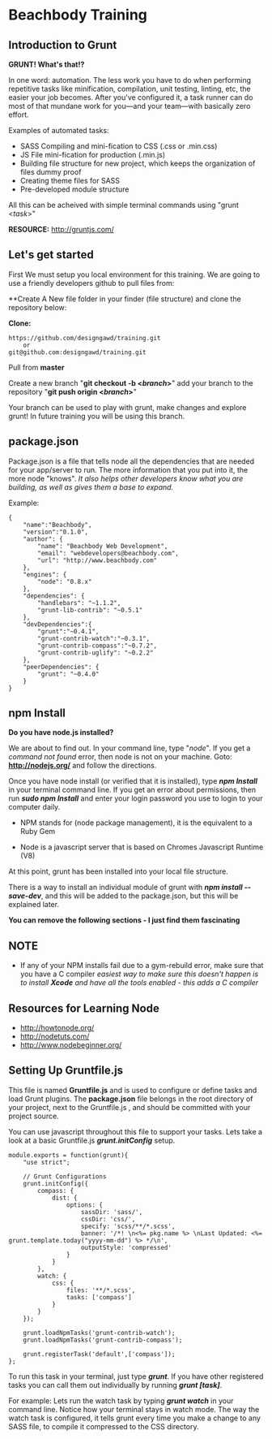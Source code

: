 Beachbody Training
===

Introduction to Grunt
---

**GRUNT!  What's that!?**

In one word: automation. The less work you have to do when performing repetitive tasks like minification, compilation, unit testing, linting, etc, the easier your job becomes. After you've configured it, a task runner can do most of that mundane work for you—and your team—with basically zero effort.

Examples of automated tasks:

* SASS Compiling and mini-fication to CSS  (.css or .min.css)
* JS File mini-fication for production  (.min.js)
* Building file structure for new project, which keeps the organization of files dummy proof
 * Creating theme files for SASS
 * Pre-developed module structure

All this can be acheived with simple terminal commands using "grunt <*task*>"

**RESOURCE:** <http://gruntjs.com/>


Let's get started
---
First We must setup you local environment for this training. We are going to use a friendly developers github to pull files from:

**Create A New file folder in your finder (file structure) and clone the repository below:

**Clone:**

    https://github.com/designgawd/training.git
        or
    git@github.com:designgawd/training.git

Pull from **master**

Create a new branch
    "**git checkout -b <*branch*>**"
add your branch to the repository
    "**git push origin <*branch*>**"


Your branch can be used to play with grunt, make changes and explore grunt!  In future training you will be using this branch.


package.json
----

Package.json is a file that tells node all the dependencies that are needed for your app/server to run. The more information that you put into it, the more node "knows". *It also helps other developers know what you are building, as well as gives them a base to expand.*

Example:

    {
        "name":"Beachbody",
        "version":"0.1.0",
        "author": {
            "name": "Beachbody Web Development",
            "email": "webdevelopers@beachbody.com",
            "url": "http://www.beachbody.com"
        },
        "engines": {
            "node": "0.8.x"
        },
        "dependencies": {
            "handlebars": "~1.1.2",
            "grunt-lib-contrib": "~0.5.1"
        },
        "devDependencies":{
            "grunt":"~0.4.1",
            "grunt-contrib-watch":"~0.3.1",
            "grunt-contrib-compass":"~0.7.2",
            "grunt-contrib-uglify": "~0.2.2"
        },
        "peerDependencies": {
            "grunt": "~0.4.0"
        }
    }


npm Install
-----
**Do you have node.js installed?**

We are about to find out. In your command line, type "*node*".  If you get a *command not found* error, then node is not on your machine. Goto: **<http://nodejs.org/>** and follow the directions.

Once you have node install (or verified that it is installed), type ***npm Install*** in your terminal command line.  If you get an error about permissions, then run ***sudo npm Install*** and enter your login password you use to login to your computer daily.

- NPM stands for (node package management), it is the equivalent to a Ruby Gem

- Node is a javascript server that is based on Chromes Javascript Runtime (V8)

At this point, grunt has been installed into your local file structure.

There is a way to install an individual module of grunt with ***npm install <module> --save-dev***, and this will be added to the package.json, but this will be explained later.

**You can remove the following sections - I just find them fascinating**

NOTE
-----

- If any of your NPM installs fail due to a gym-rebuild error, make sure that you have a C compiler _easiest way to make sure this doesn't happen is to install **Xcode** and have all the tools enabled - this adds a C compiler_


Resources for Learning Node
-----

- <http://howtonode.org/>
- <http://nodetuts.com/>
- <http://www.nodebeginner.org/>


Setting Up Gruntfile.js
-----

This file is named **Gruntfile.js** and is used to configure or define tasks and load Grunt plugins. The **package.json** file belongs in the root directory of your project, next to the Gruntfile.js , and should be committed with your project source.

You can use javascript throughout this file to support your tasks. Lets take a look at a basic Gruntfile.js ***grunt.initConfig*** setup.

    module.exports = function(grunt){
        "use strict";

        // Grunt Configurations
        grunt.initConfig({
            compass: {
                dist: {
                    options: {
                        sassDir: 'sass/',
                        cssDir: 'css/',
                        specify: 'scss/**/*.scss',
                        banner: '/*! \n<%= pkg.name %> \nLast Updated: <%= grunt.template.today("yyyy-mm-dd") %> */\n',
                        outputStyle: 'compressed'
                    }
                }
            },
            watch: {
                css: {
                    files: '**/*.scss',
                    tasks: ['compass']
                }
            }
        });

        grunt.loadNpmTasks('grunt-contrib-watch');
        grunt.loadNpmTasks('grunt-contrib-compass');

        grunt.registerTask('default',['compass']);
    };

To run this task in your terminal, just type ***grunt***.  If you have other registered tasks you can call them out individually by running ***grunt [task]***.

For example: Lets run the watch task by typing ***grunt watch*** in your command line.  Notice how your terminal stays in watch mode.  The way the watch task is configured, it tells grunt every time you make a change to any SASS file, to compile it compressed to the CSS directory.